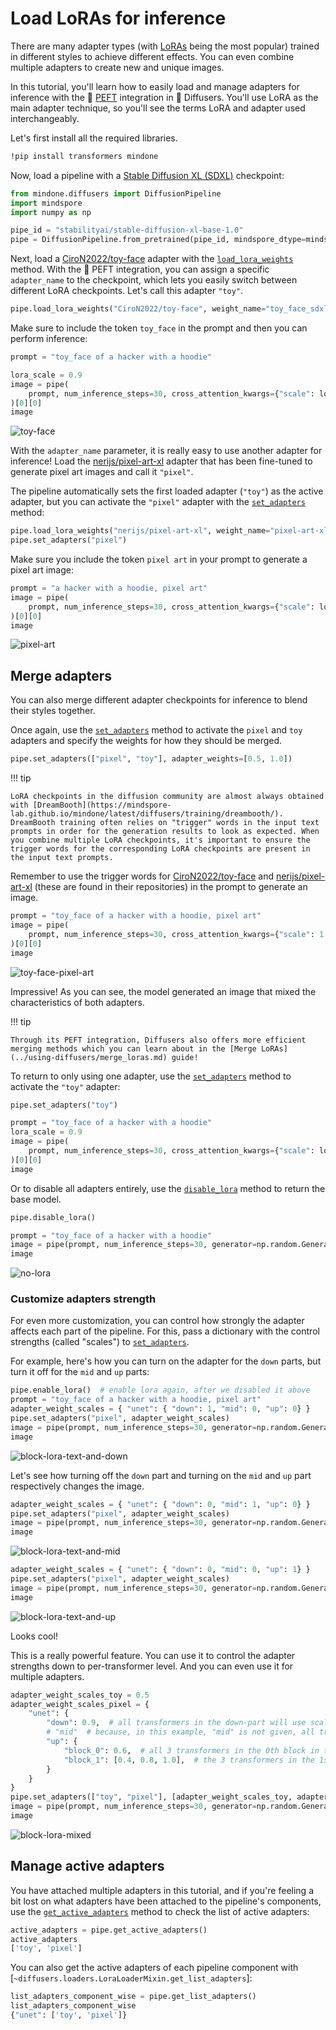 <!--Copyright 2024 The HuggingFace Team. All rights reserved.

Licensed under the Apache License, Version 2.0 (the "License"); you may not use this file except in compliance with
the License. You may obtain a copy of the License at

http://www.apache.org/licenses/LICENSE-2.0

Unless required by applicable law or agreed to in writing, software distributed under the License is distributed on
an "AS IS" BASIS, WITHOUT WARRANTIES OR CONDITIONS OF ANY KIND, either express or implied. See the License for the
specific language governing permissions and limitations under the License.
-->

# Load LoRAs for inference

There are many adapter types (with [LoRAs](https://huggingface.co/docs/peft/conceptual_guides/adapter#low-rank-adaptation-lora) being the most popular) trained in different styles to achieve different effects. You can even combine multiple adapters to create new and unique images.

In this tutorial, you'll learn how to easily load and manage adapters for inference with the 🤗 [PEFT](https://huggingface.co/docs/peft/index) integration in 🤗 Diffusers. You'll use LoRA as the main adapter technique, so you'll see the terms LoRA and adapter used interchangeably.

Let's first install all the required libraries.

```bash
!pip install transformers mindone
```

Now, load a pipeline with a [Stable Diffusion XL (SDXL)](../api/pipelines/stable_diffusion/stable_diffusion_xl.md) checkpoint:

```python
from mindone.diffusers import DiffusionPipeline
import mindspore
import numpy as np

pipe_id = "stabilityai/stable-diffusion-xl-base-1.0"
pipe = DiffusionPipeline.from_pretrained(pipe_id, mindspore_dtype=mindspore.float16)
```

Next, load a [CiroN2022/toy-face](https://huggingface.co/CiroN2022/toy-face) adapter with the [`load_lora_weights`](https://mindspore-lab.github.io/mindone/latest/diffusers/api/loaders/lora#mindone.diffusers.loaders.lora.StableDiffusionXLLoraLoaderMixin.load_lora_weights) method. With the 🤗 PEFT integration, you can assign a specific `adapter_name` to the checkpoint, which lets you easily switch between different LoRA checkpoints. Let's call this adapter `"toy"`.

```python
pipe.load_lora_weights("CiroN2022/toy-face", weight_name="toy_face_sdxl.safetensors", adapter_name="toy")
```

Make sure to include the token `toy_face` in the prompt and then you can perform inference:

```python
prompt = "toy_face of a hacker with a hoodie"

lora_scale = 0.9
image = pipe(
    prompt, num_inference_steps=30, cross_attention_kwargs={"scale": lora_scale}, generator=np.random.Generator(np.random.PCG64(0))
)[0][0]
image
```

![toy-face](https://github.com/user-attachments/assets/c1796924-ee98-49c4-829b-887874ed7f3d)

With the `adapter_name` parameter, it is really easy to use another adapter for inference! Load the [nerijs/pixel-art-xl](https://huggingface.co/nerijs/pixel-art-xl) adapter that has been fine-tuned to generate pixel art images and call it `"pixel"`.

The pipeline automatically sets the first loaded adapter (`"toy"`) as the active adapter, but you can activate the `"pixel"` adapter with the [`set_adapters`](https://mindspore-lab.github.io/mindone/latest/diffusers/api/loaders/peft/#mindone.diffusers.loaders.peft.PeftAdapterMixin.set_adapter) method:

```python
pipe.load_lora_weights("nerijs/pixel-art-xl", weight_name="pixel-art-xl.safetensors", adapter_name="pixel")
pipe.set_adapters("pixel")
```

Make sure you include the token `pixel art` in your prompt to generate a pixel art image:

```python
prompt = "a hacker with a hoodie, pixel art"
image = pipe(
    prompt, num_inference_steps=30, cross_attention_kwargs={"scale": lora_scale}, generator=np.random.Generator(np.random.PCG64(0))
)[0][0]
image
```

![pixel-art](https://github.com/user-attachments/assets/fa0e31c8-787e-42dd-8027-a8be89884863)

## Merge adapters

You can also merge different adapter checkpoints for inference to blend their styles together.

Once again, use the [`set_adapters`](https://mindspore-lab.github.io/mindone/latest/diffusers/api/loaders/peft/#mindone.diffusers.loaders.peft.PeftAdapterMixin.set_adapter) method to activate the `pixel` and `toy` adapters and specify the weights for how they should be merged.

```python
pipe.set_adapters(["pixel", "toy"], adapter_weights=[0.5, 1.0])
```

!!! tip

    LoRA checkpoints in the diffusion community are almost always obtained with [DreamBooth](https://mindspore-lab.github.io/mindone/latest/diffusers/training/dreambooth/). DreamBooth training often relies on "trigger" words in the input text prompts in order for the generation results to look as expected. When you combine multiple LoRA checkpoints, it's important to ensure the trigger words for the corresponding LoRA checkpoints are present in the input text prompts.

Remember to use the trigger words for [CiroN2022/toy-face](https://hf.co/CiroN2022/toy-face) and [nerijs/pixel-art-xl](https://hf.co/nerijs/pixel-art-xl) (these are found in their repositories) in the prompt to generate an image.

```python
prompt = "toy_face of a hacker with a hoodie, pixel art"
image = pipe(
    prompt, num_inference_steps=30, cross_attention_kwargs={"scale": 1.0}, generator=np.random.Generator(np.random.PCG64(0))
)[0][0]
image
```

![toy-face-pixel-art](https://github.com/user-attachments/assets/ee327669-3c18-4293-8eaa-0bbd93afbe02)

Impressive! As you can see, the model generated an image that mixed the characteristics of both adapters.

!!! tip

    Through its PEFT integration, Diffusers also offers more efficient merging methods which you can learn about in the [Merge LoRAs](../using-diffusers/merge_loras.md) guide!

To return to only using one adapter, use the [`set_adapters`](https://mindspore-lab.github.io/mindone/latest/diffusers/api/loaders/peft/#mindone.diffusers.loaders.peft.PeftAdapterMixin.set_adapter) method to activate the `"toy"` adapter:

```python
pipe.set_adapters("toy")

prompt = "toy_face of a hacker with a hoodie"
lora_scale = 0.9
image = pipe(
    prompt, num_inference_steps=30, cross_attention_kwargs={"scale": lora_scale}, generator=np.random.Generator(np.random.PCG64(0))
)[0][0]
image
```

Or to disable all adapters entirely, use the [`disable_lora`](https://mindspore-lab.github.io/mindone/latest/diffusers/api/loaders/peft/#mindone.diffusers.loaders.peft.PeftAdapterMixin.disable_lora) method to return the base model.

```python
pipe.disable_lora()

prompt = "toy_face of a hacker with a hoodie"
image = pipe(prompt, num_inference_steps=30, generator=np.random.Generator(np.random.PCG64(0)))[0][0]
image
```

![no-lora](https://github.com/user-attachments/assets/c17dc29e-4a5f-4243-b5f6-18b3dc05e570)

### Customize adapters strength
For even more customization, you can control how strongly the adapter affects each part of the pipeline. For this, pass a dictionary with the control strengths (called "scales") to [`set_adapters`](https://mindspore-lab.github.io/mindone/latest/diffusers/api/loaders/peft/#mindone.diffusers.loaders.peft.PeftAdapterMixin.set_adapter).

For example, here's how you can turn on the adapter for the `down` parts, but turn it off for the `mid` and `up` parts:
```python
pipe.enable_lora()  # enable lora again, after we disabled it above
prompt = "toy_face of a hacker with a hoodie, pixel art"
adapter_weight_scales = { "unet": { "down": 1, "mid": 0, "up": 0} }
pipe.set_adapters("pixel", adapter_weight_scales)
image = pipe(prompt, num_inference_steps=30, generator=np.random.Generator(np.random.PCG64(0)))[0][0]
image
```

![block-lora-text-and-down](https://github.com/user-attachments/assets/97822bc2-643b-44bd-837d-94b3f309cf20)

Let's see how turning off the `down` part and turning on the `mid` and `up` part respectively changes the image.
```python
adapter_weight_scales = { "unet": { "down": 0, "mid": 1, "up": 0} }
pipe.set_adapters("pixel", adapter_weight_scales)
image = pipe(prompt, num_inference_steps=30, generator=np.random.Generator(np.random.PCG64(0)))[0][0]
image
```

![block-lora-text-and-mid](https://github.com/user-attachments/assets/86469036-8492-4cd3-bed7-493cf0c28da2)

```python
adapter_weight_scales = { "unet": { "down": 0, "mid": 0, "up": 1} }
pipe.set_adapters("pixel", adapter_weight_scales)
image = pipe(prompt, num_inference_steps=30, generator=np.random.Generator(np.random.PCG64(0)))[0][0]
image
```

![block-lora-text-and-up](https://github.com/user-attachments/assets/b5d80d23-e463-41f3-a9b6-6a5f8f55a7b8)

Looks cool!

This is a really powerful feature. You can use it to control the adapter strengths down to per-transformer level. And you can even use it for multiple adapters.
```python
adapter_weight_scales_toy = 0.5
adapter_weight_scales_pixel = {
    "unet": {
        "down": 0.9,  # all transformers in the down-part will use scale 0.9
        # "mid"  # because, in this example, "mid" is not given, all transformers in the mid part will use the default scale 1.0
        "up": {
            "block_0": 0.6,  # all 3 transformers in the 0th block in the up-part will use scale 0.6
            "block_1": [0.4, 0.8, 1.0],  # the 3 transformers in the 1st block in the up-part will use scales 0.4, 0.8 and 1.0 respectively
        }
    }
}
pipe.set_adapters(["toy", "pixel"], [adapter_weight_scales_toy, adapter_weight_scales_pixel])
image = pipe(prompt, num_inference_steps=30, generator=np.random.Generator(np.random.PCG64(0)))[0][0]
image
```

![block-lora-mixed](https://github.com/user-attachments/assets/c4ffe4dc-6bf9-48e1-9a9e-4ca35c24a7a1)

## Manage active adapters

You have attached multiple adapters in this tutorial, and if you're feeling a bit lost on what adapters have been attached to the pipeline's components, use the [`get_active_adapters`](https://mindspore-lab.github.io/mindone/latest/diffusers/api/loaders/lora/#mindone.diffusers.loaders.lora.LoraLoaderMixin.get_active_adapters) method to check the list of active adapters:

```py
active_adapters = pipe.get_active_adapters()
active_adapters
['toy', 'pixel']
```

You can also get the active adapters of each pipeline component with [`~diffusers.loaders.LoraLoaderMixin.get_list_adapters`]:

```py
list_adapters_component_wise = pipe.get_list_adapters()
list_adapters_component_wise
{"unet": ['toy', 'pixel']}
```

